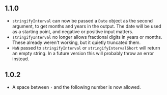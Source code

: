 ## 1.1.0

- `stringifyInterval` can now be passed a `Date` object as the second argument, to get months and years in the output. The date will be used as a starting point, and negative or positive input matters.
- `stringifyInterval` no longer allows fractional digits in years or months. These already weren't working, but it quietly truncated them.
- `NaN` passed to `stringifyInterval` or `stringifyIntervalShort` will return an empty string. In a future version this will probably throw an error instead.


## 1.0.2

- A space between `-` and the following number is now allowed.